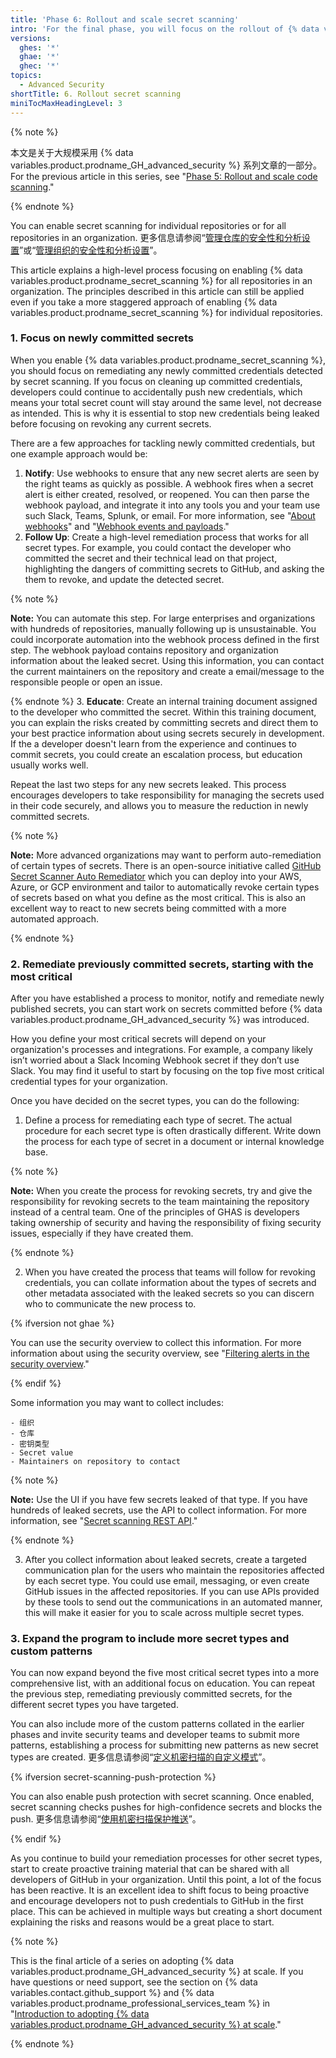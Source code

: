 ```yaml
---
title: 'Phase 6: Rollout and scale secret scanning'
intro: 'For the final phase, you will focus on the rollout of {% data variables.product.prodname_secret_scanning %}. {% data variables.product.prodname_secret_scanning_caps %} is a more straightforward tool to rollout than {% data variables.product.prodname_code_scanning %}, as it involves less configuration, but it''s critical to have a strategy for handling new and old results.'
versions:
  ghes: '*'
  ghae: '*'
  ghec: '*'
topics:
  - Advanced Security
shortTitle: 6. Rollout secret scanning
miniTocMaxHeadingLevel: 3
---
```


{% note %}

本文是关于大规模采用 {% data variables.product.prodname_GH_advanced_security %} 系列文章的一部分。 For the previous article in this series, see "[Phase 5: Rollout and scale code scanning](/code-security/adopting-github-advanced-security-at-scale/phase-5-rollout-and-scale-code-scanning)."

{% endnote %}

You can enable secret scanning for individual repositories or for all repositories in an organization. 更多信息请参阅“[管理仓库的安全性和分析设置](/repositories/managing-your-repositorys-settings-and-features/enabling-features-for-your-repository/managing-security-and-analysis-settings-for-your-repository)”或“[管理组织的安全性和分析设置](/organizations/keeping-your-organization-secure/managing-security-and-analysis-settings-for-your-organization)”。

This article explains a high-level process focusing on enabling {% data variables.product.prodname_secret_scanning %} for all repositories in an organization. The principles described in this article can still be applied even if you take a more staggered approach of enabling {% data variables.product.prodname_secret_scanning %} for individual repositories.

### 1. Focus on newly committed secrets

When you enable {% data variables.product.prodname_secret_scanning %}, you should focus on remediating any newly committed credentials detected by secret scanning. If you focus on cleaning up committed credentials, developers could continue to accidentally push new credentials, which means your total secret count will stay around the same level, not decrease as intended. This is why it is essential to stop new credentials being leaked before focusing on revoking any current secrets.

There are a few approaches for tackling newly committed credentials, but one example approach would be:

1. **Notify**: Use webhooks to ensure that any new secret alerts are seen by the right teams as quickly as possible. A webhook fires when a secret alert is either created, resolved, or reopened. You can then parse the webhook payload, and integrate it into any tools you and your team use such Slack, Teams, Splunk, or email. For more information, see "[About webhooks](/developers/webhooks-and-events/webhooks/about-webhooks)" and "[Webhook events and payloads](/developers/webhooks-and-events/webhooks/webhook-events-and-payloads#secret_scanning_alert)."
2. **Follow Up**: Create a high-level remediation process that works for all secret types. For example, you could contact the developer who committed the secret and their technical lead on that project, highlighting the dangers of committing secrets to GitHub, and asking the them to revoke, and update the detected secret.

  {% note %}

  **Note:** You can automate this step. For large enterprises and organizations with hundreds of repositories, manually following up is unsustainable. You could incorporate automation into the webhook process defined in the first step. The webhook payload contains repository and organization information about the leaked secret. Using this information, you can contact the current maintainers on the repository and create a email/message to the responsible people or open an issue.

  {% endnote %}
3. **Educate**: Create an internal training document assigned to the developer who committed the secret. Within this training document, you can explain the risks created by committing secrets and direct them to your best practice information about using secrets securely in development. If the a developer doesn't learn from the experience and continues to commit secrets, you could create an escalation process, but education usually works well.

Repeat the last two steps for any new secrets leaked. This process encourages developers to take responsibility for managing the secrets used in their code securely, and allows you to measure the reduction in newly committed secrets.

{% note %}

**Note:** More advanced organizations may want to perform auto-remediation of certain types of secrets. There is an open-source initiative called [GitHub Secret Scanner Auto Remediator](https://github.com/NickLiffen/GSSAR) which you can deploy into your AWS, Azure, or GCP environment and tailor to automatically revoke certain types of secrets based on what you define as the most critical. This is also an excellent way to react to new secrets being committed with a more automated approach.

{% endnote %}

### 2. Remediate previously committed secrets, starting with the most critical

After you have established a process to monitor, notify and remediate newly published secrets, you can start work on secrets committed before {% data variables.product.prodname_GH_advanced_security %} was introduced.

How you define your most critical secrets will depend on your organization's processes and integrations. For example, a company likely isn’t worried about a Slack Incoming Webhook secret if they don’t use Slack. You may find it useful to start by focusing on the top five most critical credential types for your organization.

Once you have decided on the secret types, you can do the following:

1. Define a process for remediating each type of secret. The actual procedure for each secret type is often drastically different. Write down the process for each type of secret in a document or internal knowledge base.

  {% note %}

  **Note:** When you create the process for revoking secrets, try and give the responsibility for revoking secrets to the team maintaining the repository instead of a central team. One of the principles of GHAS is developers taking ownership of security and having the responsibility of fixing security issues, especially if they have created them.

  {% endnote %}

2. When you have created the process that teams will follow for revoking credentials, you can collate information about the types of secrets and other metadata associated with the leaked secrets so you can discern who to communicate the new process to.

  {% ifversion not ghae %}

  You can use the security overview to collect this information. For more information about using the security overview, see "[Filtering alerts in the security overview](/code-security/security-overview/filtering-alerts-in-the-security-overview)."

  {% endif %}

  Some information you may want to collect includes:

    - 组织
    - 仓库
    - 密钥类型
    - Secret value
    - Maintainers on repository to contact

  {% note %}

  **Note:** Use the UI if you have few secrets leaked of that type. If you have hundreds of leaked secrets, use the API to collect information. For more information, see "[Secret scanning REST API](/rest/reference/secret-scanning)."

  {% endnote %}

3. After you collect information about leaked secrets, create a targeted communication plan for the users who maintain the repositories affected by each secret type. You could use email, messaging, or even create GitHub issues in the affected repositories. If you can use APIs provided by these tools to send out the communications in an automated manner, this will make it easier for you to scale across multiple secret types.

### 3. Expand the program to include more secret types and custom patterns

You can now expand beyond the five most critical secret types into a more comprehensive list, with an additional focus on education. You can repeat the previous step, remediating previously committed secrets, for the different secret types you have targeted.

You can also include more of the custom patterns collated in the earlier phases and invite security teams and developer teams to submit more patterns, establishing a process for submitting new patterns as new secret types are created. 更多信息请参阅“[定义机密扫描的自定义模式](/code-security/secret-scanning/defining-custom-patterns-for-secret-scanning)”。

{% ifversion secret-scanning-push-protection %}

You can also enable push protection with secret scanning. Once enabled, secret scanning checks pushes for high-confidence secrets and blocks the push. 更多信息请参阅“[使用机密扫描保护推送](/code-security/secret-scanning/protecting-pushes-with-secret-scanning#using-secret-scanning-as-a-push-protection-from-the-command-line)”。

{% endif %}

As you continue to build your remediation processes for other secret types, start to create proactive training material that can be shared with all developers of GitHub in your organization. Until this point, a lot of the focus has been reactive. It is an excellent idea to shift focus to being proactive and encourage developers not to push credentials to GitHub in the first place. This can be achieved in multiple ways but creating a short document explaining the risks and reasons would be a great place to start.

{% note %}

This is the final article of a series on adopting {% data variables.product.prodname_GH_advanced_security %} at scale. If you have questions or need support, see the section on {% data variables.contact.github_support %} and {% data variables.product.prodname_professional_services_team %} in "[Introduction to adopting {% data variables.product.prodname_GH_advanced_security %} at scale](/code-security/adopting-github-advanced-security-at-scale/introduction-to-adopting-github-advanced-security-at-scale#github-support-and-professional-services)."

{% endnote %}
